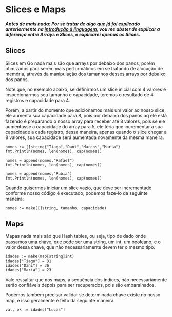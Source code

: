 # **Slices e Maps**
***Antes de mais nada: Por se tratar de algo que já foi explicado anteriormente na [introdução à linguagem](https://github.com/ropehapi/caderno/tree/main/Linguagens/Go/Alura/1_go_introducao.md), vou me abster de explicar a diferença entre Arrays e Slices, e explicarei apenas os Slices.***

## **Slices**
Slices em Go nada mais são que arrays por debaixo dos panos, porém otimizados para serem mais performáticos em se tratando de alocação de memória, através da manipulação dos tamanhos desses arrays por debaixo dos panos.

Note que, no exemplo abaixo, se definirmos um slice inicial com 4 valores e inspecionarmos seu tamanho e capacidade, teremos o resultado de 4 registros e capacidade para 4.

Porém, a partir do momento que adicionamos mais um valor ao nosso slice, ele aumenta sua capacidade para 8, pois por debaixo dos panos oq ele está fazendo é preparando o nosso array para receber até 8 valores, pois se ele aumentasse a capacidade do array para 5, ele teria que incrementar a sua capacidade a cada registro, dessa maneira, apenas quando o slice chegar a 8 valores, sua capacidade será aumentada novamente da mesma maneira.

    nomes := []string{"Tiago","Dani","Marcos","Maria"}
    fmt.Println(nomes, len(nomes), cap(nomes))

    nomes = append(nomes,"Rafael")
    fmt.Println(nomes, len(nomes), cap(nomes))

    nomes = append(nomes,"Rubia")
    fmt.Println(nomes, len(nomes), cap(nomes))

Quando quisermos iniciar um slice vazio, que deve ser incrementado conforme nosso código é executado, podemos faze-lo da seguinte maneira:

    nomes := make([]string, tamanho, capacidade)

## **Maps**
Mapas nada mais são que Hash tables, ou seja, tipo de dado onde passamos uma chave, que pode ser uma string, um int, um booleano, e o valor dessa chave, que não necessariamente devem ter o mesmo tipo.

    idades := make(map[string]int)
    idades["Tiago"] = 31
    idades["Dani"] = 36
    idades["Maria"] = 23

Vale ressaltar que nos maps, a sequência dos índices, não necessariamente serão confiáveis depois para ser recuperados, pois são embaralhados.

Podemos também precisar validar se determinada chave existe no nosso map, e isso geralmente é feito da seguinte maneira:

    val, ok := idades["Lucas"]